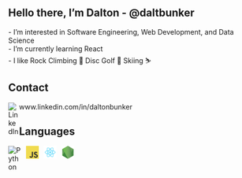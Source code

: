 <h2>Hello there, I’m Dalton - @daltbunker</h2>
- I’m interested in Software Engineering, Web Development, and Data Science<br>
- I’m currently learning React<br>
- I like Rock Climbing 🧗 Disc Golf 🥏 Skiing ⛷
<br>
<h2>Contact</h2>
<img align="left" alt="LinkedIn" width="22px" src="https://cdn.jsdelivr.net/npm/simple-icons@v3/icons/linkedin.svg" />
www.linkedin.com/in/daltonbunker
<br>
<h2>Languages</h2>
<img align="left" style="margin-right: 10px" alt="Python" width="26px" src="https://external-content.duckduckgo.com/iu/?u=http%3A%2F%2Ficons.iconarchive.com%2Ficons%2Fcornmanthe3rd%2Fplex%2F512%2FOther-python-icon.png&f=1&nofb=1" />
<img align="left" style="margin-right: 10px" alt="JavaScript" width="26px" src="https://raw.githubusercontent.com/github/explore/80688e429a7d4ef2fca1e82350fe8e3517d3494d/topics/javascript/javascript.png" />
<img align="left" style="margin-right: 10px" alt="React" width="26px" src="https://raw.githubusercontent.com/github/explore/80688e429a7d4ef2fca1e82350fe8e3517d3494d/topics/react/react.png" />
<img align="left" alt="Node.js" width="26px" src="https://raw.githubusercontent.com/github/explore/80688e429a7d4ef2fca1e82350fe8e3517d3494d/topics/nodejs/nodejs.png" />
